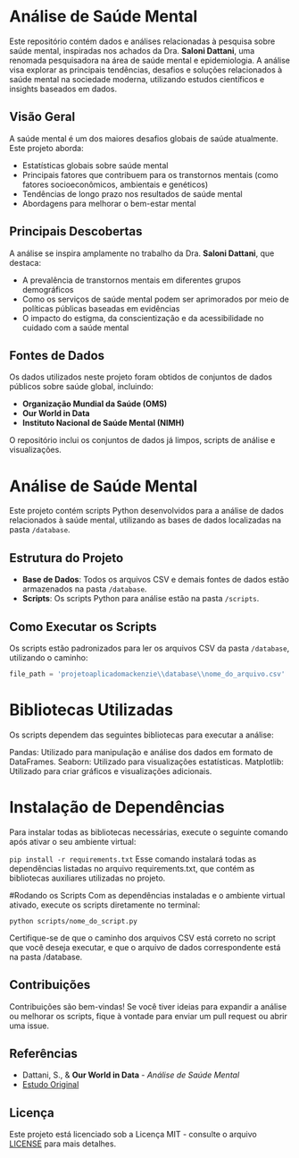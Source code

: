 
# Análise de Saúde Mental

Este repositório contém dados e análises relacionadas à pesquisa sobre saúde mental, inspiradas nos achados da Dra. **Saloni Dattani**, uma renomada pesquisadora na área de saúde mental e epidemiologia. A análise visa explorar as principais tendências, desafios e soluções relacionados à saúde mental na sociedade moderna, utilizando estudos científicos e insights baseados em dados.

## Visão Geral

A saúde mental é um dos maiores desafios globais de saúde atualmente. Este projeto aborda:

- Estatísticas globais sobre saúde mental
- Principais fatores que contribuem para os transtornos mentais (como fatores socioeconômicos, ambientais e genéticos)
- Tendências de longo prazo nos resultados de saúde mental
- Abordagens para melhorar o bem-estar mental

## Principais Descobertas

A análise se inspira amplamente no trabalho da Dra. **Saloni Dattani**, que destaca:

- A prevalência de transtornos mentais em diferentes grupos demográficos
- Como os serviços de saúde mental podem ser aprimorados por meio de políticas públicas baseadas em evidências
- O impacto do estigma, da conscientização e da acessibilidade no cuidado com a saúde mental

## Fontes de Dados

Os dados utilizados neste projeto foram obtidos de conjuntos de dados públicos sobre saúde global, incluindo:

- **Organização Mundial da Saúde (OMS)**
- **Our World in Data**
- **Instituto Nacional de Saúde Mental (NIMH)**

O repositório inclui os conjuntos de dados já limpos, scripts de análise e visualizações.


# Análise de Saúde Mental 

Este projeto contém scripts Python desenvolvidos para a análise de dados relacionados à saúde mental, utilizando as bases de dados localizadas na pasta `/database`.

## Estrutura do Projeto

- **Base de Dados**: Todos os arquivos CSV e demais fontes de dados estão armazenados na pasta `/database`.
- **Scripts**: Os scripts Python para análise estão na pasta `/scripts`.

## Como Executar os Scripts

Os scripts estão padronizados para ler os arquivos CSV da pasta `/database`, utilizando o caminho:

```python
file_path = 'projetoaplicadomackenzie\\database\\nome_do_arquivo.csv'
```

# Bibliotecas Utilizadas
Os scripts dependem das seguintes bibliotecas para executar a análise:

Pandas: Utilizado para manipulação e análise dos dados em formato de DataFrames.
Seaborn: Utilizado para visualizações estatísticas.
Matplotlib: Utilizado para criar gráficos e visualizações adicionais.


# Instalação de Dependências
Para instalar todas as bibliotecas necessárias, execute o seguinte comando após ativar o seu ambiente virtual:

```pip install -r requirements.txt```
Esse comando instalará todas as dependências listadas no arquivo requirements.txt, que contém as bibliotecas auxiliares utilizadas no projeto.

#Rodando os Scripts
Com as dependências instaladas e o ambiente virtual ativado, execute os scripts diretamente no terminal:

```python scripts/nome_do_script.py```

Certifique-se de que o caminho dos arquivos CSV está correto no script que você deseja executar, e que o arquivo de dados correspondente está na pasta /database.


## Contribuições

Contribuições são bem-vindas! Se você tiver ideias para expandir a análise ou melhorar os scripts, fique à vontade para enviar um pull request ou abrir uma issue.

## Referências

- Dattani, S., & **Our World in Data** - _Análise de Saúde Mental_
- [Estudo Original](https://ourworldindata.org/mental-health)

## Licença

Este projeto está licenciado sob a Licença MIT - consulte o arquivo [LICENSE](LICENSE) para mais detalhes.
